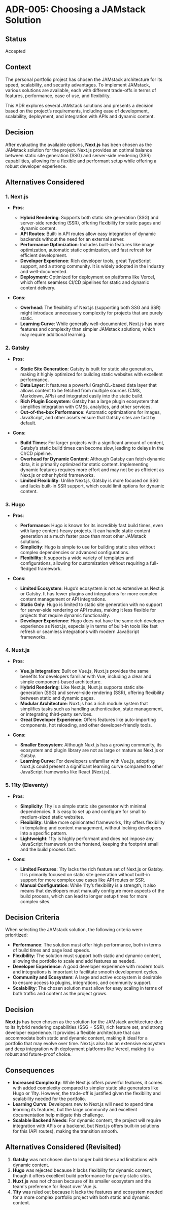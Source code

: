 # ADR-005: Choosing a JAMstack Solution

## Status
Accepted

## Context
The personal portfolio project has chosen the JAMstack architecture for its speed, scalability, and security advantages. To implement JAMstack, various solutions are available, each with different trade-offs in terms of features, performance, ease of use, and flexibility.

This ADR explores several JAMstack solutions and presents a decision based on the project’s requirements, including ease of development, scalability, deployment, and integration with APIs and dynamic content.

## Decision
After evaluating the available options, **Next.js** has been chosen as the JAMstack solution for the project. Next.js provides an optimal balance between static site generation (SSG) and server-side rendering (SSR) capabilities, allowing for a flexible and performant setup while offering a robust developer experience.

## Alternatives Considered

### 1. **Next.js**
   - **Pros**:
     - **Hybrid Rendering**: Supports both static site generation (SSG) and server-side rendering (SSR), offering flexibility for static pages and dynamic content.
     - **API Routes**: Built-in API routes allow easy integration of dynamic backends without the need for an external server.
     - **Performance Optimization**: Includes built-in features like image optimization, automatic static optimization, and fast refresh for efficient development.
     - **Developer Experience**: Rich developer tools, great TypeScript support, and a strong community. It is widely adopted in the industry and well-documented.
     - **Deployment**: Optimized for deployment on platforms like Vercel, which offers seamless CI/CD pipelines for static and dynamic content delivery.
   
   - **Cons**:
     - **Overhead**: The flexibility of Next.js (supporting both SSG and SSR) might introduce unnecessary complexity for projects that are purely static.
     - **Learning Curve**: While generally well-documented, Next.js has more features and complexity than simpler JAMstack solutions, which may require additional learning.

### 2. **Gatsby**
   - **Pros**:
     - **Static Site Generation**: Gatsby is built for static site generation, making it highly optimized for building static websites with excellent performance.
     - **Data Layer**: It features a powerful GraphQL-based data layer that allows content to be fetched from multiple sources (CMS, Markdown, APIs) and integrated easily into the static build.
     - **Rich Plugin Ecosystem**: Gatsby has a large plugin ecosystem that simplifies integration with CMSs, analytics, and other services.
     - **Out-of-the-box Performance**: Automatic optimizations for images, JavaScript, and other assets ensure that Gatsby sites are fast by default.
   
   - **Cons**:
     - **Build Times**: For larger projects with a significant amount of content, Gatsby’s static build times can become slow, leading to delays in the CI/CD pipeline.
     - **Overhead for Dynamic Content**: Although Gatsby can fetch dynamic data, it is primarily optimized for static content. Implementing dynamic features requires more effort and may not be as efficient as Next.js or other hybrid frameworks.
     - **Limited Flexibility**: Unlike Next.js, Gatsby is more focused on SSG and lacks built-in SSR support, which could limit options for dynamic content.

### 3. **Hugo**
   - **Pros**:
     - **Performance**: Hugo is known for its incredibly fast build times, even with large content-heavy projects. It can handle static content generation at a much faster pace than most other JAMstack solutions.
     - **Simplicity**: Hugo is simple to use for building static sites without complex dependencies or advanced configurations.
     - **Flexibility**: It supports a wide variety of templates and configurations, allowing for customization without requiring a full-fledged framework.
   
   - **Cons**:
     - **Limited Ecosystem**: Hugo’s ecosystem is not as extensive as Next.js or Gatsby. It has fewer plugins and integrations for more complex content management or API integrations.
     - **Static Only**: Hugo is limited to static site generation with no support for server-side rendering or API routes, making it less flexible for projects that require dynamic functionality.
     - **Developer Experience**: Hugo does not have the same rich developer experience as Next.js, especially in terms of built-in tools like fast refresh or seamless integrations with modern JavaScript frameworks.

### 4. **Nuxt.js**
   - **Pros**:
     - **Vue.js Integration**: Built on Vue.js, Nuxt.js provides the same benefits for developers familiar with Vue, including a clear and simple component-based architecture.
     - **Hybrid Rendering**: Like Next.js, Nuxt.js supports static site generation (SSG) and server-side rendering (SSR), offering flexibility between static and dynamic pages.
     - **Modular Architecture**: Nuxt.js has a rich module system that simplifies tasks such as handling authentication, state management, or integrating third-party services.
     - **Great Developer Experience**: Offers features like auto-importing components, hot reloading, and other developer-friendly tools.
   
   - **Cons**:
     - **Smaller Ecosystem**: Although Nuxt.js has a growing community, its ecosystem and plugin library are not as large or mature as Next.js or Gatsby.
     - **Learning Curve**: For developers unfamiliar with Vue.js, adopting Nuxt.js could present a significant learning curve compared to other JavaScript frameworks like React (Next.js).

### 5. **11ty (Eleventy)**
   - **Pros**:
     - **Simplicity**: 11ty is a simple static site generator with minimal dependencies. It is easy to set up and configure for small to medium-sized static websites.
     - **Flexibility**: Unlike more opinionated frameworks, 11ty offers flexibility in templating and content management, without locking developers into a specific pattern.
     - **Lightweight**: 11ty is highly performant and does not impose any JavaScript framework on the frontend, keeping the footprint small and the build process fast.
   
   - **Cons**:
     - **Limited Features**: 11ty lacks the rich feature set of Next.js or Gatsby. It is primarily focused on static site generation without built-in support for more complex use cases like API routes or SSR.
     - **Manual Configuration**: While 11ty’s flexibility is a strength, it also means that developers must manually configure more aspects of the build process, which can lead to longer setup times for more complex sites.

## Decision Criteria
When selecting the JAMstack solution, the following criteria were prioritized:
- **Performance**: The solution must offer high performance, both in terms of build times and page load speeds.
- **Flexibility**: The solution must support both static and dynamic content, allowing the portfolio to scale and add features as needed.
- **Developer Experience**: A good developer experience with modern tools and integrations is important to facilitate smooth development cycles.
- **Community and Ecosystem**: A large and active ecosystem is desirable to ensure access to plugins, integrations, and community support.
- **Scalability**: The chosen solution must allow for easy scaling in terms of both traffic and content as the project grows.

## Decision
**Next.js** has been chosen as the solution for the JAMstack architecture due to its hybrid rendering capabilities (SSG + SSR), rich feature set, and strong developer experience. It provides a flexible architecture that can accommodate both static and dynamic content, making it ideal for a portfolio that may evolve over time. Next.js also has an extensive ecosystem and deep integration with deployment platforms like Vercel, making it a robust and future-proof choice.

## Consequences
- **Increased Complexity**: While Next.js offers powerful features, it comes with added complexity compared to simpler static site generators like Hugo or 11ty. However, the trade-off is justified given the flexibility and scalability needed for the portfolio.
- **Learning Curve**: Developers new to Next.js will need to spend time learning its features, but the large community and excellent documentation help mitigate this challenge.
- **Scalable Backend Needs**: For dynamic content, the project will require integration with APIs or a backend, but Next.js offers built-in solutions for this (API routes), making the transition smooth.

## Alternatives Considered (Revisited)
1. **Gatsby** was not chosen due to longer build times and limitations with dynamic content.
2. **Hugo** was rejected because it lacks flexibility for dynamic content, though it offers excellent build performance for purely static sites.
3. **Nuxt.js** was not chosen because of its smaller ecosystem and the team's preference for React over Vue.js.
4. **11ty** was ruled out because it lacks the features and ecosystem needed for a more complex portfolio project with both static and dynamic content.
